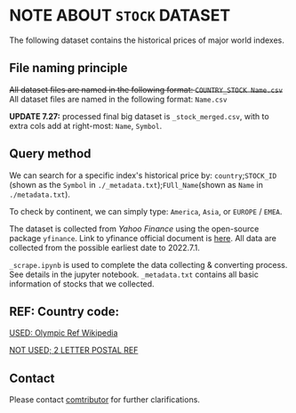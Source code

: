 # NOTE ABOUT `STOCK` DATASET

The following dataset contains the historical prices of major world indexes. 

## File naming principle

~~All dataset files are named in the following format: `COUNTRY_STOCK Name.csv`~~
All dataset files are named in the following format: `Name.csv`

**UPDATE 7.27:** processed final big dataset is `_stock_merged.csv`, with to extra cols add at right-most: `Name`, `Symbol`.
## Query method

We can search for a specific index's historical price by: `country`;`STOCK_ID` (shown as the `Symbol` in `./_metadata.txt`);`FUll_Name`(shown as `Name` in `./metadata.txt`).

To check by continent, we can simply type: `America`, `Asia`, or `EUROPE` / `EMEA`.

The dataset is collected from *Yahoo Finance* using the open-source package `yfinance`. Link to yfinance official document is [here](https://github.com/ranaroussi/yfinance). All data are collected from the possible earliest date to 2022.7.1.

`_scrape.ipynb` is used to complete the data collecting & converting process. See details in the jupyter notebook.
`_metadata.txt` contains all basic information of stocks that we collected.

## REF: Country code:

[USED: Olympic Ref Wikipedia](https://zh.wikipedia.org/wiki/%E5%9C%8B%E9%9A%9B%E5%A5%A7%E5%A7%94%E6%9C%83%E5%9C%8B%E5%AE%B6%E6%88%96%E5%9C%B0%E5%8D%80%E7%B7%A8%E7%A2%BC%E5%88%97%E8%A1%A8)


[NOT USED; 2 LETTER POSTAL REF](https://www.post.gov.tw/post/internet/Postal/sz_a_e_info.jsp) 

## Contact

Please contact [comtributor](mailto:kshi42@wisc.edu) for further clarifications. 